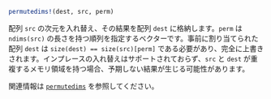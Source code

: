 ```julia
permutedims!(dest, src, perm)
```

配列 `src` の次元を入れ替え、その結果を配列 `dest` に格納します。`perm` は `ndims(src)` の長さを持つ順列を指定するベクターです。事前に割り当てられた配列 `dest` は `size(dest) == size(src)[perm]` である必要があり、完全に上書きされます。インプレースの入れ替えはサポートされておらず、`src` と `dest` が重複するメモリ領域を持つ場合、予期しない結果が生じる可能性があります。

関連情報は [`permutedims`](@ref) を参照してください。
